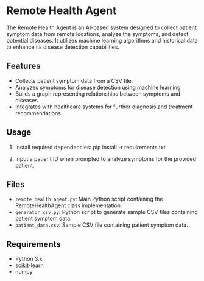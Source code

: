 # Remote Health Agent

The Remote Health Agent is an AI-based system designed to collect patient symptom data from remote locations, analyze the symptoms, and detect potential diseases. It utilizes machine learning algorithms and historical data to enhance its disease detection capabilities.

## Features

- Collects patient symptom data from a CSV file.
- Analyzes symptoms for disease detection using machine learning.
- Builds a graph representing relationships between symptoms and diseases.
- Integrates with healthcare systems for further diagnosis and treatment recommendations.

## Usage

1. Install required dependencies:
pip install -r requirements.txt


3. Input a patient ID when prompted to analyze symptoms for the provided patient.

## Files

- `remote_health_agent.py`: Main Python script containing the RemoteHealthAgent class implementation.
- `generator_csv.py`: Python script to generate sample CSV files containing patient symptom data.
- `patient_data.csv`: Sample CSV file containing patient symptom data.

## Requirements

- Python 3.x
- scikit-learn
- numpy

